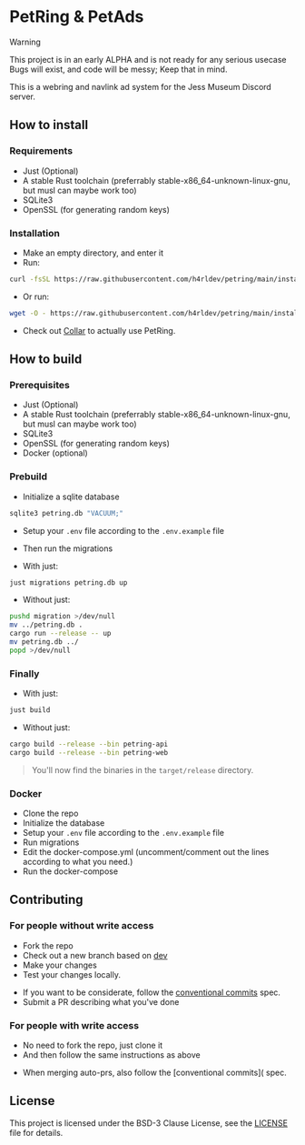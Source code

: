 # PetRing & PetAds

> [!WARNING]
> This project is in an early ALPHA and is not ready for any serious usecase
> Bugs will exist, and code will be messy; Keep that in mind.

This is a webring and navlink ad system for the Jess Museum Discord server.

## How to install

### Requirements

- Just (Optional)
- A stable Rust toolchain
  (preferrably stable-x86_64-unknown-linux-gnu, but musl can maybe work too)
- SQLite3
- OpenSSL (for generating random keys)

### Installation

- Make an empty directory, and enter it
- Run:

```bash
curl -fsSL https://raw.githubusercontent.com/h4rldev/petring/main/install.sh | bash
```

- Or run:

```bash
wget -O - https://raw.githubusercontent.com/h4rldev/petring/main/install.sh | bash
```

- Check out [Collar](https://github.com/h4rldev/collar) to actually use PetRing.

## How to build

### Prerequisites

- Just (Optional)
- A stable Rust toolchain
  (preferrably stable-x86_64-unknown-linux-gnu, but musl can maybe work too)
- SQLite3
- OpenSSL (for generating random keys)
- Docker (optional)

### Prebuild

- Initialize a sqlite database

```bash
sqlite3 petring.db "VACUUM;"
```

- Setup your `.env` file according to the `.env.example` file

- Then run the migrations

- With just:

```bash
just migrations petring.db up
```

- Without just:

```bash
pushd migration >/dev/null
mv ../petring.db .
cargo run --release -- up
mv petring.db ../
popd >/dev/null
```

### Finally

- With just:

```bash
just build
```

- Without just:

```bash
cargo build --release --bin petring-api
cargo build --release --bin petring-web
```

> You'll now find the binaries in the `target/release` directory.

### Docker

- Clone the repo
- Initialize the database
- Setup your `.env` file according to the `.env.example` file
- Run migrations
- Edit the docker-compose.yml
  (uncomment/comment out the lines according to what you need.)
- Run the docker-compose

## Contributing

### For people without write access

- Fork the repo
- Check out a new branch based on [dev](https://github.com/h4rldev/petring/tree/dev)
- Make your changes
- Test your changes locally.
<!-- markdownlint-disable MD013 -->
- If you want to be considerate, follow the [conventional commits](https://www.conventionalcommits.org/en/v1.0.0/) spec.
- Submit a PR describing what you've done

### For people with write access

- No need to fork the repo, just clone it
- And then follow the same instructions as above
<!-- markdownlint-disable MD013 -->
- When merging auto-prs, also follow the [conventional commits]( spec.

## License

<!-- markdownlint-disable MD013 -->

This project is licensed under the BSD-3 Clause License, see the [LICENSE](LICENSE) file for details.

```

```
